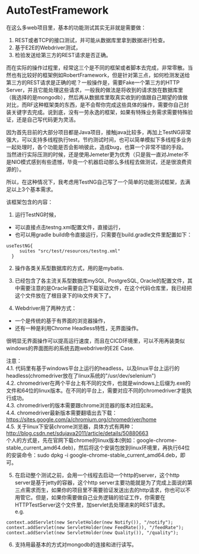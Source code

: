 # AutoTestFramework
在这么多web项目里，基本的功能测试其实无非就是需要做： 
1. REST或者TCP的接口测试，并可能从数据库里拿到数据进行检查。
2. 基于E2E的Webdriver测试， 
3. 检验发送给第三方的REST请求是否正确。

而在实际的操作过程里，经常这三个是不同的框架或者脚本去完成，非常零散。当然也有比较好的框架例如RobertFramework，但是针对第三点，如何检测发送给第三方的REST请求是正确的呢？一般操作是，需要Fake一个第三方的HTTP Server，并且它能处理这些请求，一般我的做法是将收到的请求放在数据库里（我选择的是mongodb），然后再从数据库里取真实收到的值跟自己期望的值做对比，而RF这种框架类的东西，是不会帮你完成这些具体的操作，需要你自己封装关键字去完成。说到底，没有一劳永逸的框架，如果有特殊业务需求需要特殊验证，还是自己写代码更为灵活。 

因为首先目前的大部分项目都是Java项目，接触java比较多，再加上TestNG非常强大，可以支持多线程执行test，节约测试时间，也可以简单模拟下多线程多业务一起处理时，各个功能是否会影响彼此，造成bug，也算一个非常不错的手段。 当然进行实际压测的时候，还是使用Jemeter更为优秀（只是我一直对Jmeter不是NIO模式感到有些遗憾，毕竟一个机器启动那么多线程去做测试，还是很浪费资源的）。

所以，在这种情况下，我考虑用TestNG自己写了一个简单的功能测试框架，去满足以上3个基本需求。  

该框架包含的内容： 

1. 运行TestNG时候，
  * 可以直接点击testng.xml配置文件，直接运行，
  * 也可以用gradle build命令直接运行，只需要在build.gradle文件里配置如下： 
  
  ```
  useTestNG{
       suites "src/test/resources/testng.xml"
    }
 ```
 
2. 操作各类关系型数据库的方式，用的是mybatis. 

3. 已经包含了各主流关系型数据库mySQL, PostgreSQL, Oracle的配置文件，其中需要注意的是Oracle需要自己下载驱动文件，在这个代码仓库里，我已经把这个文件放在了根目录下的lib文件夹下了。 

4. Webdriver用了两种方式： 
* 一个是传统的基于有界面的浏览器操作，
* 还有一种是利用Chrome Headless特性，无界面操作。 

很明显无界面操作可以提高运行速度，而且在CICD环境里，可以不用再装类似windows的界面图形的系统去跑webdriver的E2E Case.

注意：  
4.1. 代码里有基于windows平台上运行的headless，以及linux平台上运行的headless(chromedriver放在了linux系统的"/usr/dev/selenium")  
4.2. chromedriver在两个平台上有不同的文件，也就是windows上后缀为.exe的文件和64位的linux版本。在不同的平台上，需要对应不同的chromedriver才能执行成功。  
4.3. chromedriver的版本需要跟chrome浏览器的版本对应起来。  
4.4. chromedriver最新版本需要翻墙出去下载：https://sites.google.com/a/chromium.org/chromedriver/home  
4.5. 关于linux下安装chrome浏览器，具体方式有两种：http://blog.csdn.net/sdujava2011/article/details/50880663  
个人的方式是，先在官网下载chrome的linux版本(例如：google-chrome-stable_current_amd64.deb)，然后将这个安装包放到linux环境里，再执行64位的安装命令：sudo dpkg -i google-chrome-stable_current_amd64.deb，即可。

5. 在启动整个测试之前，会用一个线程去启动一个http的server，这个http server是基于jetty的容器，这个http server主要功能就是为了完成上面说的第三点需求而生，如果你的项目里不需要验证发送出去的http请求，你也可以不用管它。但是，如果你需要做自己业务逻辑的验证工作，你需要在HTTPTestServer这个文件里，加servlet去处理进来的REST请求。  
e.g.
```
context.addServlet(new ServletHolder(new Notify()), "/notify");
context.addServlet(new ServletHolder(new FeedRate()), "/feedRate");
context.addServlet(new ServletHolder(new Quality()), "/quality");
```

6. 支持用最基本的方式对mongodb的连接和进行读写。
